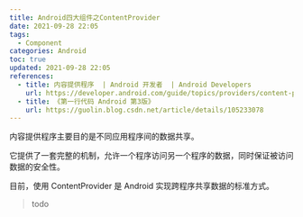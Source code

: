 ```yaml
---
title: Android四大组件之ContentProvider
date: 2021-09-28 22:05
tags:
  - Component
categories: Android
toc: true
updated: 2021-09-28 22:05
references:
  - title: 内容提供程序  | Android 开发者  | Android Developers
    url: https://developer.android.com/guide/topics/providers/content-providers?hl=zh-cn
  - title: 《第一行代码 Android 第3版》
    url: https://guolin.blog.csdn.net/article/details/105233078
---
```


内容提供程序主要目的是不同应用程序间的数据共享。

它提供了一套完整的机制，允许一个程序访问另一个程序的数据，同时保证被访问数据的安全性。

目前，使用 ContentProvider 是 Android 实现跨程序共享数据的标准方式。

<!-- more -->

> todo
